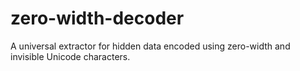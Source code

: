 # zero-width-decoder
A universal extractor for hidden data encoded using zero-width and invisible Unicode characters.
